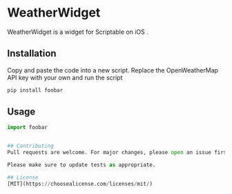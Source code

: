 # WeatherWidget

WeatherWidget is a widget for Scriptable on iOS .

## Installation

Copy and paste the code into a new script. Replace the OpenWeatherMap API key with your own and run the script

```bash
pip install foobar
```

## Usage

```python
import foobar


## Contributing
Pull requests are welcome. For major changes, please open an issue first to discuss what you would like to change.

Please make sure to update tests as appropriate.

## License
[MIT](https://choosealicense.com/licenses/mit/)
